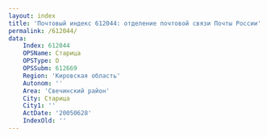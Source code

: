 ```yaml
---
layout: index
title: 'Почтовый индекс 612044: отделение почтовой связи Почты России'
permalink: /612044/
data:
    Index: 612044
    OPSName: Старица
    OPSType: О
    OPSSubm: 612669
    Region: 'Кировская область'
    Autonom: ''
    Area: 'Свечинский район'
    City: Старица
    City1: ''
    ActDate: '20050628'
    IndexOld: ''
---
```


